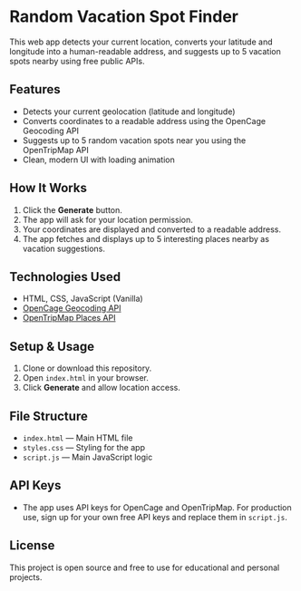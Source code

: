 # Random Vacation Spot Finder

This web app detects your current location, converts your latitude and longitude into a human-readable address, and suggests up to 5 vacation spots nearby using free public APIs.

## Features
- Detects your current geolocation (latitude and longitude)
- Converts coordinates to a readable address using the OpenCage Geocoding API
- Suggests up to 5 random vacation spots near you using the OpenTripMap API
- Clean, modern UI with loading animation

## How It Works
1. Click the **Generate** button.
2. The app will ask for your location permission.
3. Your coordinates are displayed and converted to a readable address.
4. The app fetches and displays up to 5 interesting places nearby as vacation suggestions.

## Technologies Used
- HTML, CSS, JavaScript (Vanilla)
- [OpenCage Geocoding API](https://opencagedata.com/)
- [OpenTripMap Places API](https://opentripmap.io/)

## Setup & Usage
1. Clone or download this repository.
2. Open `index.html` in your browser.
3. Click **Generate** and allow location access.

## File Structure
- `index.html` — Main HTML file
- `styles.css` — Styling for the app
- `script.js` — Main JavaScript logic

## API Keys
- The app uses API keys for OpenCage and OpenTripMap. For production use, sign up for your own free API keys and replace them in `script.js`.

## License
This project is open source and free to use for educational and personal projects.

